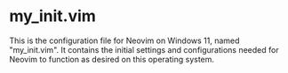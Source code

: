 # my_init.vim
This is the configuration file for Neovim on Windows 11, named "my_init.vim".
It contains the initial settings and configurations needed for Neovim to function as desired on this operating system. 
